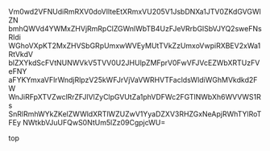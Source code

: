 Vm0wd2VFNUdiRmRXV0doVllteEtXRmxVU205V1JsbDNXa1JTV0ZKdGVGWlZN
bmhQWVd4YWMxZHVjRmRpClZGWnlWbTB4UzFJeVRrbGlSbVJYQ2sweFNsRldi
WGhoVXpKT2MxZHVSbGRpUmxwWVEyMUtTVkZzUmxoVwpiRXBEV2xWa1RtVkdV
blZXYkdScFVtNUNWVkV5TVV0U2JHUlpZMFprV0FwVFJVcEZWbXRTUzFVeFNY
aFYKYmxaVFlrWndjRlpzV25kWFJrVjVaVWRHVTFacldsWldiWGhMVkdkd2FW
WnJiRFpXTVZwclRrZFJlVlZyClpGVUtZa1phVDFWc2FGTlNWbXh6WVVWS1Rs
SnRlRmhWYkZKelZWWldXRTlWZUZwV1YyaDZXV3RHZGxNeApjRWhTYlRoTFEy
NWtkbVJuUFQwS0NtUm5lZz09CgpjcWU=

top
